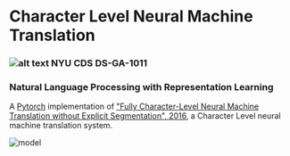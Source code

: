 # Character Level Neural Machine Translation

### ![alt text](https://ddqt2avvbpaxu.cloudfront.net/cdn/v1/nyu-mac/marketing/favicon.ico) NYU CDS DS-GA-1011  
### Natural Language Processing with Representation Learning 

A [Pytorch](https://github.com/pytorch/pytorch)
implementation of ["Fully Character-Level Neural Machine Translation without Explicit Segmentation", 2016](https://arxiv.org/abs/1610.03017),
a Character Level neural machine translation system.     

![model](http://i.imgur.com/C2TJGXw.png)
